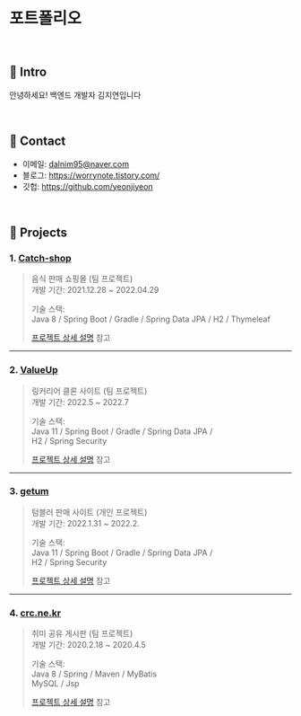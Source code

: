 # 포트폴리오
>

</br>

## :pushpin: Intro
안녕하세요!  백엔드 개발자 김지연입니다

</br>

## :pushpin: Contact
- 이메일: dalnim95@naver.com
- 블로그: https://worrynote.tistory.com/
- 깃헙: https://github.com/yeonjiyeon

</br>

## :pushpin: Projects


### 1. [Catch-shop](https://github.com/yeonjiyeon/catch-shop)
>음식 판매 쇼핑몰  (팀 프로젝트)  
>개발 기간: 2021.12.28 ~ 2022.04.29  
>  
>기술 스택:  
>Java 8 / Spring Boot / Gradle / Spring Data JPA /
>H2 / Thymeleaf  
> 
>[프로젝트 상세 설명](https://github.com/yeonjiyeon/catch-shop) 참고





---


### 2. [ValueUp](https://github.com/ValueUp-v-2/valueup-backend)
>링커리어 클론 사이트 (팀 프로젝트)  
>개발 기간: 2022.5 ~ 2022.7  
>  
>기술 스택:  
>Java 11 / Spring Boot / Gradle / Spring Data JPA /  
>H2 / Spring Security
>  
>[프로젝트 상세 설명](https://github.com/ValueUp-v-2/valueup-backend) 참고




---


### 3. [getum](https://github.com/yeonjiyeon/getum)
>텀블러 판매 사이트 (개인 프로젝트)  
>개발 기간: 2022.1.31 ~ 2022.2.  
>  
>기술 스택:  
>Java 11 / Spring Boot / Gradle / Spring Data JPA /  
>H2 / Spring Security
>  
>[프로젝트 상세 설명](https://github.com/yeonjiyeon/getum) 참고




---

### 4. [crc.ne.kr](https://github.com/yeonjiyeon/crc.ne.kr)
>취미 공유 게시판 (팀 프로젝트)  
>개발 기간: 2020.2.18 ~ 2020.4.5  
>  
>기술 스택:  
>Java 8 / Spring / Maven / MyBatis  
>MySQL / Jsp
>  
>[프로젝트 상세 설명](https://github.com/yeonjiyeon/crc.ne.kr) 참고








